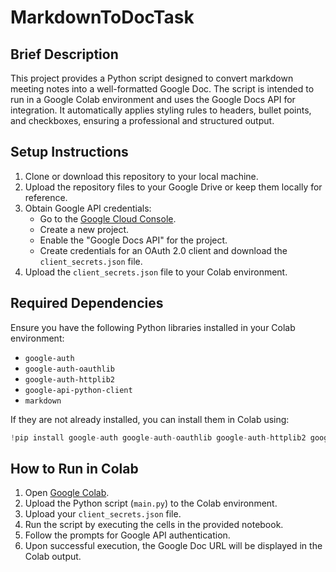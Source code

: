 # MarkdownToDocTask

## Brief Description
This project provides a Python script designed to convert markdown meeting notes into a well-formatted Google Doc. The script is intended to run in a Google Colab environment and uses the Google Docs API for integration. It automatically applies styling rules to headers, bullet points, and checkboxes, ensuring a professional and structured output.

## Setup Instructions
1. Clone or download this repository to your local machine.
2. Upload the repository files to your Google Drive or keep them locally for reference.
3. Obtain Google API credentials:
   - Go to the [Google Cloud Console](https://console.cloud.google.com/).
   - Create a new project.
   - Enable the "Google Docs API" for the project.
   - Create credentials for an OAuth 2.0 client and download the `client_secrets.json` file.
4. Upload the `client_secrets.json` file to your Colab environment.

## Required Dependencies
Ensure you have the following Python libraries installed in your Colab environment:
- `google-auth`
- `google-auth-oauthlib`
- `google-auth-httplib2`
- `google-api-python-client`
- `markdown`

If they are not already installed, you can install them in Colab using:
```python
!pip install google-auth google-auth-oauthlib google-auth-httplib2 google-api-python-client markdown
```

## How to Run in Colab
1. Open [Google Colab](https://colab.research.google.com/).
2. Upload the Python script (`main.py`) to the Colab environment.
3. Upload your `client_secrets.json` file.
4. Run the script by executing the cells in the provided notebook.
5. Follow the prompts for Google API authentication.
6. Upon successful execution, the Google Doc URL will be displayed in the Colab output.

